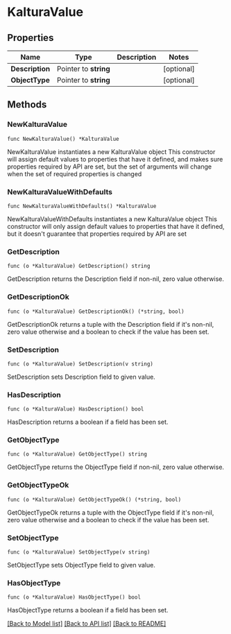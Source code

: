 # KalturaValue

## Properties

Name | Type | Description | Notes
------------ | ------------- | ------------- | -------------
**Description** | Pointer to **string** |  | [optional] 
**ObjectType** | Pointer to **string** |  | [optional] 

## Methods

### NewKalturaValue

`func NewKalturaValue() *KalturaValue`

NewKalturaValue instantiates a new KalturaValue object
This constructor will assign default values to properties that have it defined,
and makes sure properties required by API are set, but the set of arguments
will change when the set of required properties is changed

### NewKalturaValueWithDefaults

`func NewKalturaValueWithDefaults() *KalturaValue`

NewKalturaValueWithDefaults instantiates a new KalturaValue object
This constructor will only assign default values to properties that have it defined,
but it doesn't guarantee that properties required by API are set

### GetDescription

`func (o *KalturaValue) GetDescription() string`

GetDescription returns the Description field if non-nil, zero value otherwise.

### GetDescriptionOk

`func (o *KalturaValue) GetDescriptionOk() (*string, bool)`

GetDescriptionOk returns a tuple with the Description field if it's non-nil, zero value otherwise
and a boolean to check if the value has been set.

### SetDescription

`func (o *KalturaValue) SetDescription(v string)`

SetDescription sets Description field to given value.

### HasDescription

`func (o *KalturaValue) HasDescription() bool`

HasDescription returns a boolean if a field has been set.

### GetObjectType

`func (o *KalturaValue) GetObjectType() string`

GetObjectType returns the ObjectType field if non-nil, zero value otherwise.

### GetObjectTypeOk

`func (o *KalturaValue) GetObjectTypeOk() (*string, bool)`

GetObjectTypeOk returns a tuple with the ObjectType field if it's non-nil, zero value otherwise
and a boolean to check if the value has been set.

### SetObjectType

`func (o *KalturaValue) SetObjectType(v string)`

SetObjectType sets ObjectType field to given value.

### HasObjectType

`func (o *KalturaValue) HasObjectType() bool`

HasObjectType returns a boolean if a field has been set.


[[Back to Model list]](../README.md#documentation-for-models) [[Back to API list]](../README.md#documentation-for-api-endpoints) [[Back to README]](../README.md)


